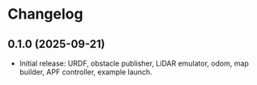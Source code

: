 # Changelog

## 0.1.0 (2025-09-21)
- Initial release: URDF, obstacle publisher, LiDAR emulator, odom, map builder, APF controller, example launch.
